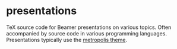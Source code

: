 # presentations

TeX source code for Beamer presentations on various topics. Often accompanied by source code in various programming languages. Presentations typically use the [metropolis theme](https://github.com/matze/mtheme).

